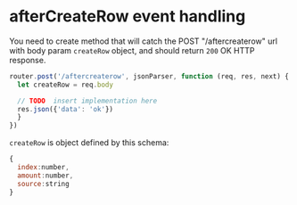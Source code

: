 # afterCreateRow event handling

You need to create method that will catch the POST "/aftercreaterow" url with body param `createRow` object, and should return `200` OK HTTP response. 

```javascript
router.post('/aftercreaterow', jsonParser, function (req, res, next) {
  let createRow = req.body

  // TODO  insert implementation here
  res.json({'data': 'ok'})
  }
})
```
`createRow` is object defined by this schema:

```javascript
{
  index:number,
  amount:number,
  source:string
}
``` 